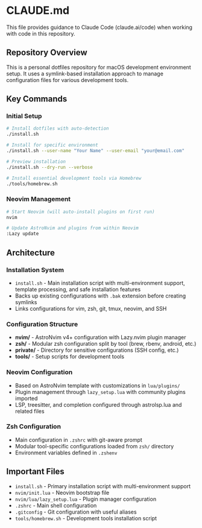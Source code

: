 # CLAUDE.md

This file provides guidance to Claude Code (claude.ai/code) when working with code in this repository.

## Repository Overview

This is a personal dotfiles repository for macOS development environment setup. It uses a symlink-based installation approach to manage configuration files for various development tools.

## Key Commands

### Initial Setup
```bash
# Install dotfiles with auto-detection
./install.sh

# Install for specific environment
./install.sh --user-name "Your Name" --user-email "your@email.com"

# Preview installation
./install.sh --dry-run --verbose

# Install essential development tools via Homebrew
./tools/homebrew.sh
```

### Neovim Management
```bash
# Start Neovim (will auto-install plugins on first run)
nvim

# Update AstroNvim and plugins from within Neovim
:Lazy update
```

## Architecture

### Installation System
- `install.sh` - Main installation script with multi-environment support, template processing, and safe installation features
- Backs up existing configurations with `.bak` extension before creating symlinks
- Links configurations for vim, zsh, git, tmux, neovim, and SSH

### Configuration Structure
- **nvim/** - AstroNvim v4+ configuration with Lazy.nvim plugin manager
- **zsh/** - Modular zsh configuration split by tool (brew, rbenv, android, etc.)
- **private/** - Directory for sensitive configurations (SSH config, etc.)
- **tools/** - Setup scripts for development tools

### Neovim Configuration
- Based on AstroNvim template with customizations in `lua/plugins/`
- Plugin management through `lazy_setup.lua` with community plugins imported
- LSP, treesitter, and completion configured through astrolsp.lua and related files

### Zsh Configuration
- Main configuration in `.zshrc` with git-aware prompt
- Modular tool-specific configurations loaded from `zsh/` directory
- Environment variables defined in `.zshenv`

## Important Files

- `install.sh` - Primary installation script with multi-environment support
- `nvim/init.lua` - Neovim bootstrap file
- `nvim/lua/lazy_setup.lua` - Plugin manager configuration
- `.zshrc` - Main shell configuration
- `.gitconfig` - Git configuration with useful aliases
- `tools/homebrew.sh` - Development tools installation script